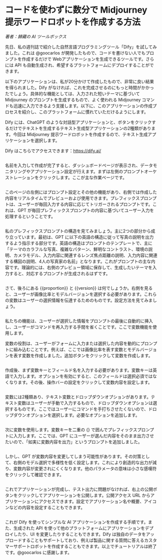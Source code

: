 # コードを使わずに数分で Midjourney 提示ワードロボットを作成する方法

_著者：歸藏の AI ツールボックス_

先日、私の週刊誌で紹介した自然言語プログラミングツール「Dify」を試してみました。これは @goocarlos が開発したもので、コードを書けない人でもプロンプトを作成するだけで Webアプリケーションを生成できるツールです。さらには API も自動生成され、希望するプラットフォームにデプロイすることができます。

以下のアプリケーションは、私が20分かけて作成したもので、非常に良い結果を得られました。Dify がなければ、これを完成させるのにもっと時間がかかったでしょう。具体的な機能としては、入力された短いテーマに基づいて Midjourney のプロンプトを生成するもので、よく使われる Midjourney コマンドも迅速に入力できるよう支援します。以下に、このアプリケーションの作成プロセスを紹介し、このプラットフォームに慣れていただけるようにします。

Dify には、ChatGPT のような対話型アプリケーションと、ボタンをクリックするだけでテキストを生成するテキスト生成型アプリケーションの2種類があります。今回は Midjourney 提示ワードロボットを作成するので、テキスト生成アプリケーションを選択します。

Dify はこちらでアクセスできます：https://dify.ai/

<figure><img src="../../.gitbook/assets/image (99).png" alt=""><figcaption></figcaption></figure>

名前を入力して作成が完了すると、ダッシュボードページが表示され、データモニタリングやアプリケーション設定が行えます。まずは左側のプロンプトオーケストレーションをクリックします。ここが主な作業ページです。

<figure><img src="/en/.gitbook/assets/learn-more/screenshot-20230802-114025.png" alt=""><figcaption></figcaption></figure>

このページの左側にはプロンプト設定とその他の機能があり、右側では作成した内容をリアルタイムでプレビューおよび使用できます。プレフィックスプロンプトは、ユーザーが毎回入力する内容に応じてトリガーされるプロンプトです。これは、GPT が毎回プレフィックスプロンプトの内容に基づいてユーザー入力を処理するということです。

<figure><img src="/en/.gitbook/assets/learn-more/WechatIMG38.jpg" alt=""><figcaption></figcaption></figure>

私のプレフィックスプロンプトの構造を見てみましょう。主に2つの部分から成り立っています。最初は、GPT に以下の英語の構造に従って写真の説明を出力するよう指示する部分です。英語の構造はプロンプトのテンプレートで、主に「テーマのカラフルな写真、複雑なパターン、鮮明なコントラスト、環境の説明、カメラモデル、入力内容に関連するレンズ焦点距離の説明、入力内容に関連する構図の説明、4人の写真家の名前」となります。これがプロンプトの主な内容です。理論的には、右側のプレビュー領域に保存して、生成したいテーマを入力すると、対応するプロンプトが生成されるはずです。

<figure><img src="/en/.gitbook/assets/learn-more/pre-prompt.png" alt=""><figcaption></figcaption></figure>

さて、後ろにある \{{proportion\}} と \{{version\}} は何でしょうか。右側を見ると、ユーザーが画像比率とモデルバージョンを選択する必要があります。これらの変数はユーザーの選択情報を伝達するためのものです。設定方法を見てみましょう。

<figure><img src="/en/.gitbook/assets/learn-more/screenshot-20230802-145326.png" alt=""><figcaption></figcaption></figure>

私たちの機能は、ユーザーが選択した情報をプロンプトの最後に自動的に挿入し、ユーザーがコマンドを再入力する手間を省くことです。ここで変数機能を使用します。

変数の役割は、ユーザーがフォームに入力または選択した内容を動的にプロンプトに組み込むことです。例えば、ここでは画像比率を表す変数とモデルバージョンを表す変数を作成しました。追加ボタンをクリックして変数を作成します。

<figure><img src="/en/.gitbook/assets/learn-more/WechatIMG157.jpg" alt=""><figcaption></figcaption></figure>

作成後、まず変数キーとフィールド名を入力する必要があります。変数キーは英語で入力します。オプションを有効にすると、このフィールドは選択必須ではなくなります。その後、操作バーの設定をクリックして変数内容を設定します。

<figure><img src="/en/.gitbook/assets/learn-more/WechatIMG158.jpg" alt=""><figcaption></figcaption></figure>

変数には2種類あり、テキスト変数とドロップダウンオプションがあります。テキスト変数はユーザーが手動で入力するもので、ドロップダウンオプションは選択するものです。ここではユーザーにコマンドを手打ちさせたくないので、ドロップダウンオプションを選択します。必要なオプションを追加します。

<figure><img src="/en/.gitbook/assets/learn-more/app-variables.png" alt=""><figcaption></figcaption></figure>

次に変数を使用します。変数キーを二重の {} で囲んでプレフィックスプロンプトに入力します。ここでは、GPT にユーザーが選んだ内容をそのまま出力させたいので、「如実に変数内容を出力」というプロンプトを追加しました。

<figure><img src="/en/.gitbook/assets/learn-more/WechatIMG160.jpg" alt=""><figcaption></figcaption></figure>

しかし、GPT が変数内容を変更してしまう可能性があります。その対策として、右側のモデル選択で多様性を低く設定します。これにより創造的な出力が減り、変数内容が変更されにくくなります。他のパラメータの意味は小さな感嘆符をクリックして確認できます。

<figure><img src="/en/.gitbook/assets/learn-more/screenshot-20230802-141913.png" alt=""><figcaption></figcaption></figure>

これでアプリケーションが完成し、テスト出力に問題がなければ、右上の公開ボタンをクリックしてアプリケーションを公開します。公開アクセス URL からアプリケーションにアクセスできます。設定でアプリケーション名や概要、アイコンなどの内容を設定することもできます。

<figure><img src="/en/.gitbook/assets/learn-more/screenshot-20230802-142407.png" alt=""><figcaption></figcaption></figure>

これが Dify を使ってシンプルな AI アプリケーションを作成する手順です。また、生成された API を使って他のプラットフォームにアプリケーションをデプロイしたり、UI を変更したりすることもできます。Dify は独自のデータをアップロードすることもサポートしており、例えば製品に関する質問に答えるカスタマーサポートロボットを作成することもできます。以上でチュートリアルは終了です。@goocarlos に感謝します。